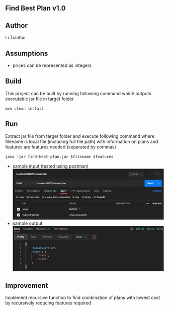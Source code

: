 ## Find Best Plan v1.0

## Author
Li Tianhui

## Assumptions
- prices can be represented as integers

## Build
This project can be built by running following command which outputs executable jar file in target folder

```shell
mvn clean install
```

## Run
Extract jar file from target folder and execute following command where filename is local file (including full file path) with information on plans and features are features needed (separated by commas)

```shell
java -jar find-best-plan.jar $filename $features
```

- sample input (tested using postman)
![img.png](img.png)
- sample output
![img_1.png](img_1.png)

## Improvement
Implement recursive function to find combination of plans with lowest cost by recursively reducing features required
